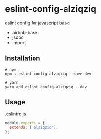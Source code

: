 # eslint-config-alziqziq

eslint config for javascript basic

- airbnb-base
- jsdoc
- import

## Installation

```shell
# npm
npm i eslint-config-alziqziq --save-dev
```

```shell
# yarn
yarn add eslint-config-alziqziq --dev
```

## Usage

.eslintrc.js

```js
module.exports = {
  extends: ['alziqziq'],
};
```

